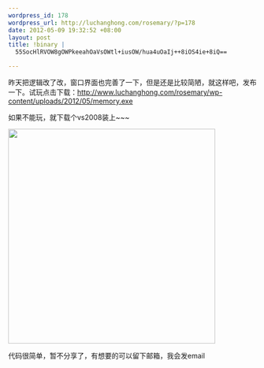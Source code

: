 ```yaml
--- 
wordpress_id: 178
wordpress_url: http://luchanghong.com/rosemary/?p=178
date: 2012-05-09 19:32:52 +08:00
layout: post
title: !binary |
  55SocHlRVOW8gOWPkeeahOaVsOWtl+iusOW/hua4uOaIj++8iOS4ie+8iQ==

---
```

昨天把逻辑改了改，窗口界面也完善了一下，但是还是比较简陋，就这样吧，发布一下。试玩点击下载：<a href="http://www.luchanghong.com/rosemary/wp-content/uploads/2012/05/memory.exe">http://www.luchanghong.com/rosemary/wp-content/uploads/2012/05/memory.exe</a>

如果不能玩，就下载个vs2008装上~~~

<a href="http://luchanghong.com/rosemary/wp-content/uploads/2012/05/memory1.jpg"><img class="alignnone size-full wp-image-180" title="memory" src="http://luchanghong.com/rosemary/wp-content/uploads/2012/05/memory1.jpg" alt="" width="420" height="436" /></a>

代码很简单，暂不分享了，有想要的可以留下邮箱，我会发email
